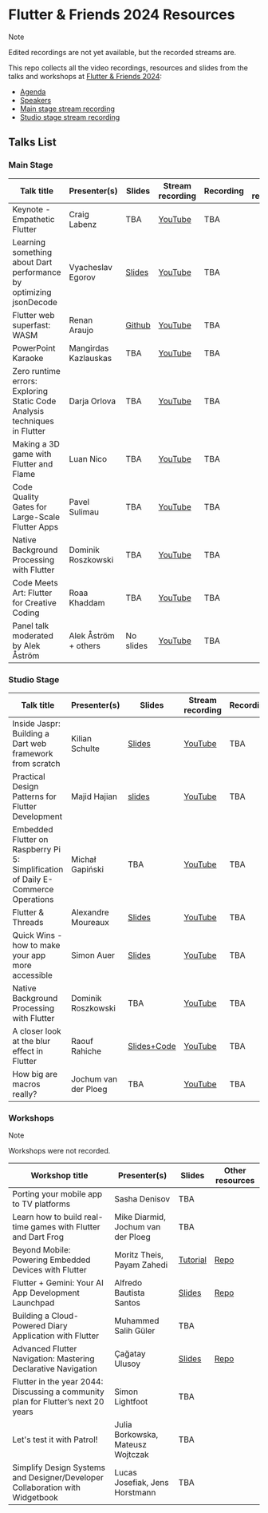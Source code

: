 # Flutter & Friends 2024 Resources

> [!NOTE]
> Edited recordings are not yet available, but the recorded streams are.

This repo collects all the video recordings, resources and slides from the talks and
workshops at [Flutter & Friends 2024](https://flutterfriends.dev/):

- [Agenda](https://flutterfriends.dev/schedule)
- [Speakers](https://flutterfriends.dev/)
- [Main stage stream recording](https://www.youtube.com/watch?v=7Dx54EZiMAY)
- [Studio stage stream recording](https://www.youtube.com/watch?v=j2rODBDY0G8)

## Talks List

### Main Stage

| Talk title                                                                | Presenter(s)         | Slides                                                                                                  | Stream recording                                                | Recording | Other resources |
|---------------------------------------------------------------------------|----------------------|---------------------------------------------------------------------------------------------------------|-----------------------------------------------------------------|-----------|-----------------|
| Keynote - Empathetic Flutter                                              | Craig Labenz         | TBA                                                                                                     | [YouTube](https://www.youtube.com/watch?v=7Dx54EZiMAY&t=710s)   | TBA       |                 |
| Learning something about Dart performance by optimizing jsonDecode        | Vyacheslav Egorov    | [Slides](https://mrale.ph/talks/fnf2024/)                                                               | [YouTube](https://www.youtube.com/watch?v=7Dx54EZiMAY&t=4932s)  | TBA       |                 |
| Flutter web superfast: WASM                                               | Renan Araujo         | [Github](https://github.com/renancaraujo/slides/tree/master/Flutter%20%26%20Friends%20-%20WASM%20-2024) | [YouTube](https://www.youtube.com/watch?v=7Dx54EZiMAY&t=7411s)  | TBA       |                 |
| PowerPoint Karaoke                                                        | Mangirdas Kazlauskas | TBA                                                                                                     | [YouTube](https://www.youtube.com/watch?v=7Dx54EZiMAY&t=10809s) | TBA       |                 |
| Zero runtime errors: Exploring Static Code Analysis techniques in Flutter | Darja Orlova         | TBA                                                                                                     | [YouTube](https://www.youtube.com/watch?v=7Dx54EZiMAY&t=12640s) | TBA       |                 | 
| Making a 3D game with Flutter and Flame                                   | Luan Nico            | TBA                                                                                                     | [YouTube](https://www.youtube.com/watch?v=7Dx54EZiMAY&t=15670s) | TBA       |                 | 
| Code Quality Gates for Large-Scale Flutter Apps                           | Pavel Sulimau        | TBA                                                                                                     | [YouTube](https://www.youtube.com/watch?v=7Dx54EZiMAY&t=19040s) | TBA       |                 | 
| Native Background Processing with Flutter                                 | Dominik Roszkowski   | TBA                                                                                                     | [YouTube](https://www.youtube.com/watch?v=7Dx54EZiMAY&t=22233s) | TBA       |                 | 
| Code Meets Art: Flutter for Creative Coding                               | Roaa Khaddam         | TBA                                                                                                     | [YouTube](https://www.youtube.com/watch?v=7Dx54EZiMAY&t=25061s) | TBA       |                 | 
| Panel talk moderated by Alek Åström                                       | Alek Åström + others | No slides                                                                                               | [YouTube](https://www.youtube.com/watch?v=7Dx54EZiMAY&t=28122s) | TBA       |                 | 

### Studio Stage
| Talk title                                                                        | Presenter(s)         | Slides                                                                                       | Stream recording                                                | Recording | Other resources |
|-----------------------------------------------------------------------------------|----------------------|----------------------------------------------------------------------------------------------|-----------------------------------------------------------------|-----------|-----------------|
| Inside Jaspr: Building a Dart web framework from scratch                          | Kilian Schulte       | [Slides](https://github.com/schultek/schultek/blob/main/references/resources/flutternfriends_slides.pdf)                                                                                          | [YouTube](https://www.youtube.com/watch?v=j2rODBDY0G8&t=144s)   | TBA       |                 |
| Practical Design Patterns for Flutter Development                                 | Majid Hajian         | [slides](https://slides.com/mhadaily/practical-design-patterns-for-flutter-development/)     | [YouTube](https://www.youtube.com/watch?v=j2rODBDY0G8&t=2827s)  | TBA       |                 |
| Embedded Flutter on Raspberry Pi 5: Simplification of Daily E-Commerce Operations | Michał Gapiński      | TBA                                                                                          | [YouTube](https://www.youtube.com/watch?v=j2rODBDY0G8&t=7525s)  | TBA       |                 |
| Flutter & Threads                                                                 | Alexandre Moureaux   | [Slides](https://alex.moureaux.me/dev/talks/flutter-and-friends-2024-flutter-and-threads)    | [YouTube](https://www.youtube.com/watch?v=j2rODBDY0G8&t=10641s) | TBA       |                 |
| Quick Wins - how to make your app more accessible                                 | Simon Auer           | [Slides](https://drive.google.com/file/d/1To9fqIgmHlg8FwZcIrgS3v_y16AKSeh8/view?usp=sharing) | [YouTube](https://www.youtube.com/watch?v=j2rODBDY0G8&t=13353s) | TBA       |                 | 
| Native Background Processing with Flutter                                         | Dominik Roszkowski   | TBA                                                                                          | [YouTube](https://www.youtube.com/watch?v=j2rODBDY0G8&t=16897s) | TBA       |                 | 
| A closer look at the blur effect in Flutter                                       | Raouf Rahiche        | [Slides+Code](https://github.com/Rahiche/a_closer_look_at_the_blur_effect)                   | [YouTube](https://www.youtube.com/watch?v=j2rODBDY0G8&t=19818s) | TBA       |                 | 
| How big are macros really?                                                        | Jochum van der Ploeg | TBA                                                                                          | [YouTube](https://www.youtube.com/watch?v=j2rODBDY0G8&t=21640s) | TBA       |                 | 

### Workshops

> [!NOTE]
> Workshops were not recorded.

| Workshop title                                                                    | Presenter(s)                       | Slides                                                                                                         | Other resources                                                                        |
|-----------------------------------------------------------------------------------|------------------------------------|----------------------------------------------------------------------------------------------------------------|----------------------------------------------------------------------------------------|
| Porting your mobile app to TV platforms                                           | Sasha Denisov                      | TBA                                                                                                            |                                                                                        |
| Learn how to build real-time games with Flutter and Dart Frog                     | Mike Diarmid, Jochum van der Ploeg | TBA                                                                                                            |                                                                                        |
| Beyond Mobile: Powering Embedded Devices with Flutter                             | Moritz Theis, Payam Zahedi         |  [Tutorial](https://medium.com/snapp-x/controlling-servos-with-your-flutter-app-on-a-raspberry-pi-using-snapp-cli-a026e88f062f) | [Repo](https://github.com/Snapp-X/workshop_flutterfriends)                             |
| Flutter + Gemini: Your AI App Development Launchpad                               | Alfredo Bautista Santos            | [Slides](https://docs.google.com/presentation/d/1Zv_ZJLIudZTnp_yIELYefvmp2-fiGaSpAiMKAiJpKWY/edit?usp=sharing) | [Repo](https://github.com/alfredobs97/flutter-ai-workshop)                             |
| Building a Cloud-Powered Diary Application with Flutter                           | Muhammed Salih Güler               | TBA                                                                                                            |                                                                                        |
| Advanced Flutter Navigation: Mastering Declarative Navigation                     | Çağatay Ulusoy                     | [Slides](https://docs.google.com/presentation/d/1Fyb_VzIauPowrz5ZV5JtrhFQz-m9Bq_feDmRMSkSTbM/edit?usp=sharing) | [Repo](https://github.com/woltapp/wolt_modal_sheet/tree/main/coffee_maker_navigator_2) |
| Flutter in the year 2044: Discussing a community plan for Flutter’s next 20 years | Simon Lightfoot                    | TBA                                                                                                            |                                                                                        |
| Let's test it with Patrol!                                                        | Julia Borkowska, Mateusz Wojtczak  | TBA                                                                                                            |                                                                                        |
| Simplify Design Systems and Designer/Developer Collaboration with Widgetbook      | Lucas Josefiak, Jens Horstmann     | TBA                                                                                                            |                                                                                        |


